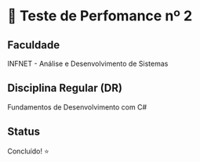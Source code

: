 # 📝 Teste de Perfomance nº 2

## Faculdade
INFNET - Análise e Desenvolvimento de Sistemas 

## Disciplina Regular (DR)
Fundamentos de Desenvolvimento com C#

## Status
Concluído! ⭐
<!--- {Não iniciado ⛔ | Andamento 🕗| Concluído! ⭐} --->
